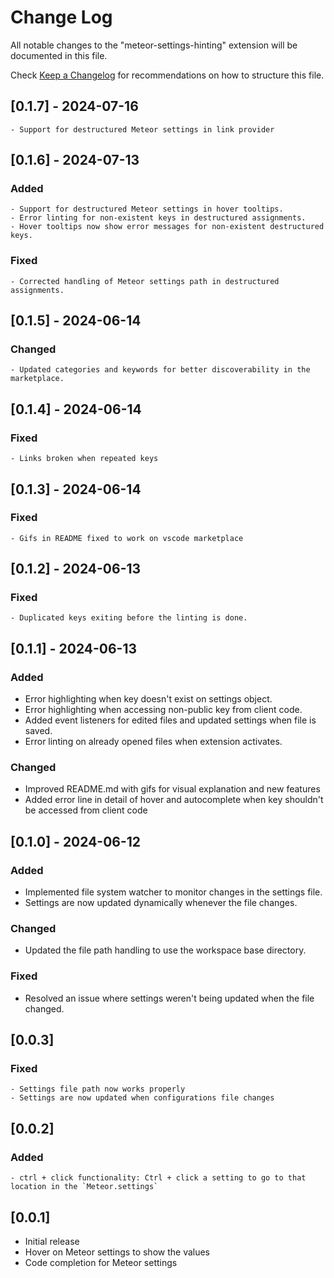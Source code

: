 # Change Log

All notable changes to the "meteor-settings-hinting" extension will be documented in this file.

Check [Keep a Changelog](http://keepachangelog.com/) for recommendations on how to structure this file.

## [0.1.7] - 2024-07-16
    - Support for destructured Meteor settings in link provider

## [0.1.6] - 2024-07-13
  ### Added
    - Support for destructured Meteor settings in hover tooltips.
    - Error linting for non-existent keys in destructured assignments.
    - Hover tooltips now show error messages for non-existent destructured keys.

  ### Fixed
    - Corrected handling of Meteor settings path in destructured assignments.

## [0.1.5] - 2024-06-14
  ### Changed
    - Updated categories and keywords for better discoverability in the marketplace.

## [0.1.4] - 2024-06-14
  ### Fixed
    - Links broken when repeated keys

## [0.1.3] - 2024-06-14
  ### Fixed
    - Gifs in README fixed to work on vscode marketplace

## [0.1.2] - 2024-06-13
  ### Fixed
    - Duplicated keys exiting before the linting is done.

## [0.1.1] - 2024-06-13

### Added
  - Error highlighting when key doesn't exist on settings object.
  - Error highlighting when accessing non-public key from client code.
  - Added event listeners for edited files and updated settings when file is saved.
  - Error linting on already opened files when extension activates.

### Changed
  - Improved README.md with gifs for visual explanation and new features
  - Added error line in detail of hover and autocomplete when key shouldn't be accessed from client code
  

## [0.1.0] - 2024-06-12

### Added
  - Implemented file system watcher to monitor changes in the settings file.
  - Settings are now updated dynamically whenever the file changes.

### Changed
  - Updated the file path handling to use the workspace base directory.

### Fixed
  - Resolved an issue where settings weren't being updated when the file changed.



## [0.0.3]

### Fixed
    - Settings file path now works properly
    - Settings are now updated when configurations file changes

## [0.0.2]

### Added 
    - ctrl + click functionality: Ctrl + click a setting to go to that location in the `Meteor.settings`

## [0.0.1]

- Initial release
- Hover on Meteor settings to show the values
- Code completion for Meteor settings
